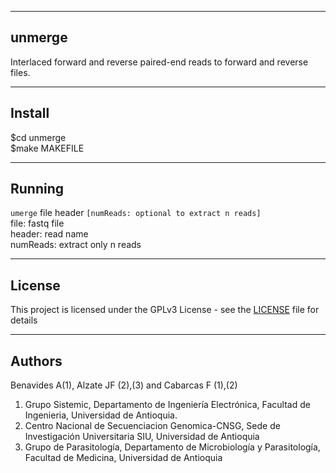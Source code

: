 ---------------------------------------------------------------
unmerge
---------------------------------------------------------------
Interlaced forward and reverse paired-end reads to forward and reverse files.

---------------------------------------------------------------
Install
---------------------------------------------------------------
$cd unmerge <br/>
$make MAKEFILE <br/>

---------------------------------------------------------------
Running 
---------------------------------------------------------------
`umerge` file header `[numReads: optional to extract n reads]`<br/>
file: fastq file <mandatory> <br/>
header: read name <mandatory> <br/>
numReads: extract only n reads <optional> <br/>

---------------------------------------------------------------
License
--------------------------------------------------------------
This project is licensed under the GPLv3 License - see the [LICENSE](LICENSE) file for details<br/>

---------------------------------------------------------------
Authors
---------------------------------------------------------------
Benavides A(1), Alzate JF (2),(3) and Cabarcas F (1),(2)<br/>
1.	Grupo Sistemic, Departamento de Ingeniería Electrónica, Facultad de Ingenieria, Universidad de Antioquia.<br/>
2.	Centro Nacional de Secuenciacion Genomica-CNSG, Sede de Investigación Universitaria SIU, Universidad de Antioquia<br/>
3.	Grupo de Parasitología, Departamento de Microbiología y Parasitología, Facultad de Medicina, Universidad de Antioquia<br/>

